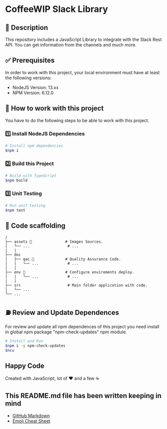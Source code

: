 # CoffeeWIP Slack Library

## 🔖 Description

This repository includes a JavaScript Library to integrate with the Slack Rest API. You can get information from the channels and much more.

## ✅ Prerequisites

In order to work with this project, your local environment must have at least the following versions:

* NodeJS Version: 13.xx
* NPM Version: 6.12.0

## 📐 How to work with this project

You have to do the following steps to be able to work with this project.

### 1️⃣ Install NodeJS Dependencies

```bash
# Install npm dependencies
$npm i
```

### 2️⃣ Build this Project

```bash
# Build with TypeScript
$npm build
```

### 3️⃣ Unit Testing

```bash
# Run unit testing
$npm test
```

## 📂 Code scaffolding

```
/
├── assets 🌈               # Images Sources.
|   └── ...                 # ...
|   |
├── doc
|   ├── qac 🔰              # Quality Assurance Code.
|   |   └── ...             # ...
|   |
├── env 🔌                  # Configure enviroments deploy.
|   |   └── ...             # ...
|   |
├── src                     # Main folder application with code.
|   └── ...   
└── ...
```

## ⛽️ Review and Update Dependences

For review and update all npm dependences of this project you need install in global npm package "npm-check-updates" npm module.

```bash
# Install and Run
$npm i -g npm-check-updates
$ncu
```

## Happy Code

Created with JavaScript, lot of ❤️ and a few ☕️

## This README.md file has been written keeping in mind

- [GitHub Markdown](https://guides.github.com/features/mastering-markdown/)
- [Emoji Cheat Sheet](https://www.webfx.com/tools/emoji-cheat-sheet/)
